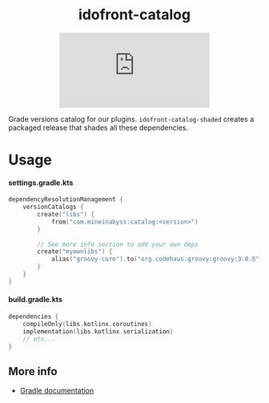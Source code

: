 <div align="center">

# idofront-catalog

[![Package](https://badgen.net/maven/v/metadata-url/repo.mineinabyss.com/releases/com/mineinabyss/idofront-catalog/maven-metadata.xml)](https://repo.mineinabyss.com/#/releases/com/mineinabyss/idofront-catalog)
</div>

Grade versions catalog for our plugins. `idofront-catalog-shaded` creates a packaged release that shades all these dependencies.

# Usage

#### settings.gradle.kts

```kotlin
dependencyResolutionManagement {
    versionCatalogs {
        create("libs") {
            from("com.mineinabyss:catalog:<version>")
        }
        
        // See more info section to add your own deps
        create("myownlibs") {
            alias("groovy-core").to("org.codehaus.groovy:groovy:3.0.5")
        }
    }
}
```

#### build.gradle.kts

```kotlin
dependencies {
    compileOnly(libs.kotlinx.coroutines)
    implementation(libs.kotlinx.serialization)
    // etc...
}
```

## More info

- [Gradle documentation](https://docs.gradle.org/current/userguide/platforms.html)

